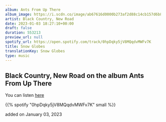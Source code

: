 ```yaml
---
album: Ants From Up There
album_image: https://i.scdn.co/image/ab67616d0000b273af2d88c14cb157d6b851dbb3
artist: Black Country, New Road
date: 2023-01-03 18:27:10+00:00
draft: false
duration: 553213
preview_url: null
spotify_url: https://open.spotify.com/track/0hpDqky5jV8MQqdvMWFv7K
title: Snow Globes
translationKey: Snow Globes
type: music
---
```


## Black Country, New Road on the album Ants From Up There

You can listen [here](https://open.spotify.com/track/0hpDqky5jV8MQqdvMWFv7K)

{{% spotify "0hpDqky5jV8MQqdvMWFv7K" small %}}

added on January 03, 2023